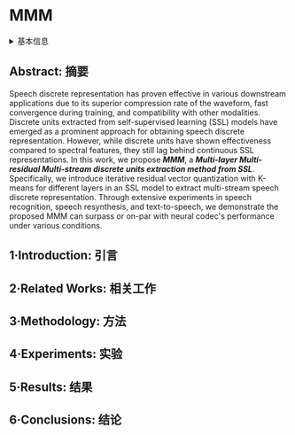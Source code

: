 # MMM

<details>
<summary>基本信息</summary>

- 标题: "MMM: Multi-Layer Multi-Residual Multi-Stream Discrete Speech Representation from Self-supervised Learning Model"
- 作者:
  - 01 Jiatong Shi
  - 02 Xutai Ma
  - 03 Hirofumi Inaguma
  - 04 Anna Sun
  - 05 Shinji Watanabe
- 链接:
  - [ArXiv](https://arxiv.org/abs/2406.09869)
  - [Publication](https://doi.org/10.21437/Interspeech.2024-2251)
  - [Github]()
  - [Demo]()
- 文件:
  - [ArXiv] #TODO
  - [Publication] #TODO

</details>

## Abstract: 摘要

Speech discrete representation has proven effective in various downstream applications due to its superior compression rate of the waveform, fast convergence during training, and compatibility with other modalities.
Discrete units extracted from self-supervised learning (SSL) models have emerged as a prominent approach for obtaining speech discrete representation.
However, while discrete units have shown effectiveness compared to spectral features, they still lag behind continuous SSL representations.
In this work, we propose ***MMM***, a ***Multi-layer Multi-residual Multi-stream discrete units extraction method from SSL***.
Specifically, we introduce iterative residual vector quantization with K-means for different layers in an SSL model to extract multi-stream speech discrete representation.
Through extensive experiments in speech recognition, speech resynthesis, and text-to-speech, we demonstrate the proposed MMM can surpass or on-par with neural codec's performance under various conditions.

## 1·Introduction: 引言

## 2·Related Works: 相关工作

## 3·Methodology: 方法

## 4·Experiments: 实验

## 5·Results: 结果

## 6·Conclusions: 结论
